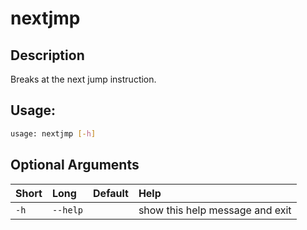 



# nextjmp

## Description


Breaks at the next jump instruction.
## Usage:


```bash
usage: nextjmp [-h]

```
## Optional Arguments

|Short|Long|Default|Help|
| :--- | :--- | :--- | :--- |
|`-h`|`--help`||show this help message and exit|
